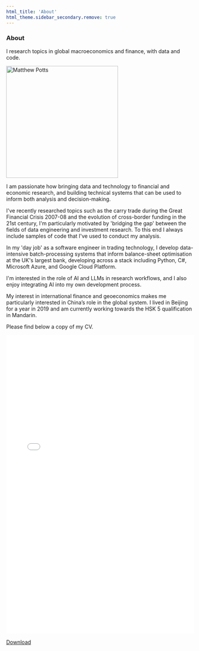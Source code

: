 ```yaml
---
html_title: 'About'
html_theme.sidebar_secondary.remove: true
---
```


### About

I research topics in global macroeconomics and finance, with data and code.

<div>
<img src="../_static/matthewpotts.jpeg" alt="Matthew Potts" style="width: 300px; height: auto;">
</div>


I am passionate how bringing data and technology to financial and economic research, and building technical systems that can be used to inform both analysis and decision-making. 

I've recently researched  topics such as the carry trade during the Great Financial Crisis 2007-08 and the evolution of cross-border funding in the 21st century, I'm particularly motivated by 'bridging the gap' between the fields of data engineering and investment research. To this end I always include samples of code that I've used to conduct my analysis.

In my 'day job' as a software engineer in trading technology, I develop data-intensive batch-processing systems that inform balance-sheet optimisation at the UK's largest bank, developing across a stack including Python, C#, Microsoft Azure, and Google Cloud Platform.

I'm interested in the role of AI and LLMs in research workflows, and I also enjoy integrating AI into my own development process.

My interest in international finance and geoeconomics makes me particularly interested in China’s role in the global system. I lived in Beijing for a year in 2019 and am currently working towards the HSK 5 qualification in Mandarin.

Please find below a copy of my CV.

<div class="pdf-embed">
<iframe src="../_static/MatthewPotts.CV.pdf" width="100%" height="800" frameborder="0"><a href="./_static/MatthewPotts.CV.pdf">Download CV</a>.</iframe>
</div>

[Download](../_static/MatthewPotts.CV.pdf)
